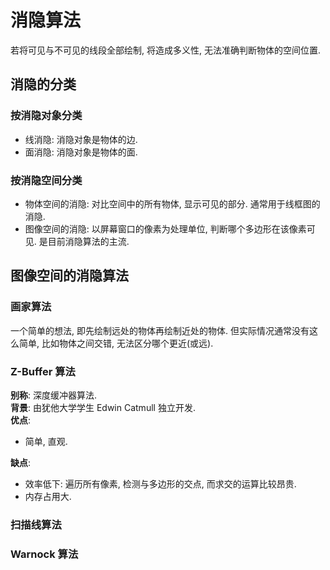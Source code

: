 # 消隐算法

若将可见与不可见的线段全部绘制, 将造成多义性, 无法准确判断物体的空间位置.  

## 消隐的分类

### 按消隐对象分类
- 线消隐: 消隐对象是物体的边.
- 面消隐: 消隐对象是物体的面.

### 按消隐空间分类
- 物体空间的消隐: 对比空间中的所有物体, 显示可见的部分. 通常用于线框图的消隐.
- 图像空间的消隐: 以屏幕窗口的像素为处理单位, 判断哪个多边形在该像素可见. 是目前消隐算法的主流.

## 图像空间的消隐算法

### 画家算法
一个简单的想法, 即先绘制远处的物体再绘制近处的物体. 但实际情况通常没有这么简单, 比如物体之间交错, 无法区分哪个更近(或远).  

###  Z-Buffer 算法
**别称**: 深度缓冲器算法.  
**背景**: 由犹他大学学生 Edwin Catmull 独立开发.  
**优点**:
- 简单, 直观.

**缺点**:
- 效率低下: 遍历所有像素, 检测与多边形的交点, 而求交的运算比较昂贵.  
- 内存占用大.

### 扫描线算法

### Warnock 算法
